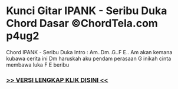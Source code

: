 
 # Kunci Gitar IPANK - Seribu Duka Chord Dasar ©ChordTela.com p4ug2


Chord IPANK - Seribu Duka Intro : Am..Dm..G..F E.. Am akan kemana kubawa cerita ini Dm haruskah aku pendam perasaan G inikah cinta membawa luka F E beribu

###  <a href="https://shortlighzx.web.app?sq=Kunci Gitar IPANK - Seribu Duka Chord Dasar ©ChordTela.com"> >> VERSI LENGKAP KLIK DISINI << </a>
